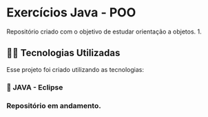 # Exercícios Java - POO
Repositório criado com o objetivo de estudar orientação a objetos. 
1. 

## 👨‍💻️ Tecnologias Utilizadas
Esse projeto foi criado utilizando as tecnologias:
### :small_blue_diamond: JAVA - Eclipse

### Repositório em andamento. 
